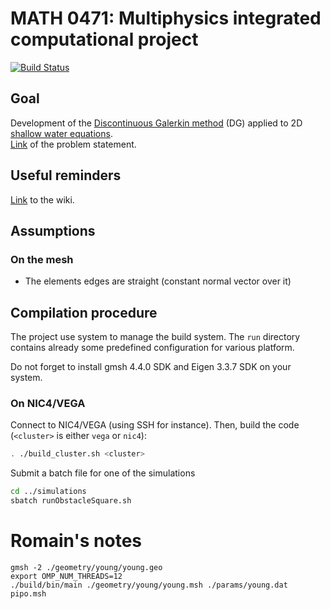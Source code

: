 # MATH 0471: Multiphysics integrated computational project 

[![Build Status](https://travis-ci.com/math0471/dg_shallow.svg?branch=romain)](https://travis-ci.com/math0471/dg_shallow)

## Goal
Development of the [Discontinuous Galerkin method](https://en.wikipedia.org/wiki/Discontinuous_Galerkin_method) (DG) applied to 2D [shallow water equations](https://en.wikipedia.org/wiki/Shallow_water_equations).  
[Link](http://www.montefiore.ulg.ac.be/~geuzaine/MATH0471/enonce2019.pdf) of the problem statement.

## Useful reminders
[Link](https://github.com/tgregov/Multiphysics/wiki) to the wiki.

## Assumptions
### On the mesh
* The elements edges are straight (constant normal vector over it)

## Compilation procedure
The project use system to manage the build system. The `run` directory contains already some predefined configuration for various platform.

Do not forget to install gmsh 4.4.0 SDK and Eigen 3.3.7 SDK on your system.

### On NIC4/VEGA
Connect to NIC4/VEGA (using SSH for instance). Then, build the code (`<cluster>` is either `vega` or `nic4`):
```bash
. ./build_cluster.sh <cluster>
```
Submit a batch file for one of the simulations
```bash
cd ../simulations
sbatch runObstacleSquare.sh
```


# Romain's notes


```
gmsh -2 ./geometry/young/young.geo
export OMP_NUM_THREADS=12
./build/bin/main ./geometry/young/young.msh ./params/young.dat pipo.msh
```
